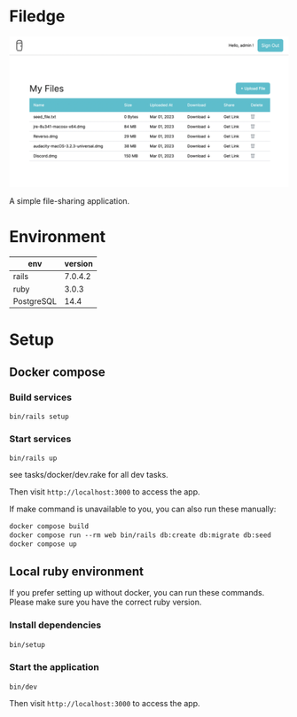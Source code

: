 # Filedge

![](docs/banner.png)

A simple file-sharing application.

# Environment

| env        | version |
| ---------- | ------- |
| rails      | 7.0.4.2 |
| ruby       | 3.0.3   |
| PostgreSQL | 14.4    |

# Setup

## Docker compose

### Build services

```
bin/rails setup
```

### Start services

```
bin/rails up
```

see tasks/docker/dev.rake for all dev tasks.

Then visit `http://localhost:3000` to access the app.

If make command is unavailable to you, you can also run these manually:

```
docker compose build
docker compose run --rm web bin/rails db:create db:migrate db:seed
docker compose up
```

## Local ruby environment

If you prefer setting up without docker, you can run these commands. Please make sure you have the correct ruby version.

### Install dependencies

```bash
bin/setup
```

### Start the application

```
bin/dev
```

Then visit `http://localhost:3000` to access the app.
